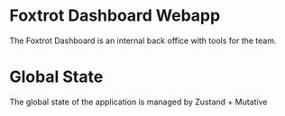 # Foxtrot Dashboard Webapp
The Foxtrot Dashboard is an internal back office with tools for the team.

# Global State
The global state of the application is managed by Zustand + Mutative
